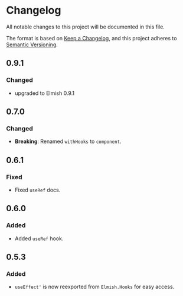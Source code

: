 # Changelog

All notable changes to this project will be documented in this file.

The format is based on [Keep a Changelog](https://keepachangelog.com/en/1.0.0/),
and this project adheres to [Semantic Versioning](https://semver.org/spec/v2.0.0.html).

## 0.9.1

### Changed

- upgraded to Elmish 0.9.1

## 0.7.0

### Changed

- **Breaking**: Renamed `withHooks` to `component`.

## 0.6.1

### Fixed

- Fixed `useRef` docs.

## 0.6.0

### Added

- Added `useRef` hook.

## 0.5.3

### Added

- `useEffect'` is now reexported from `Elmish.Hooks` for easy access.
